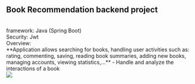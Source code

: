 ## Book Recommendation backend project
<br>
framework: Java (Spring Boot)
<br>
Security: Jwt
<br>
Overview:
<br>
**Application allows searching for books, handling user activities such as: rating, commenting, saving, reading book summaries, adding new books, managing accounts, viewing statistics,...**
- Handle and analyze the interactions of a book
 <br>
 <img src="https://github.com/user-attachments/assets/fd25453d-13f2-4f5c-a3b9-6953e13cda3e"/>

